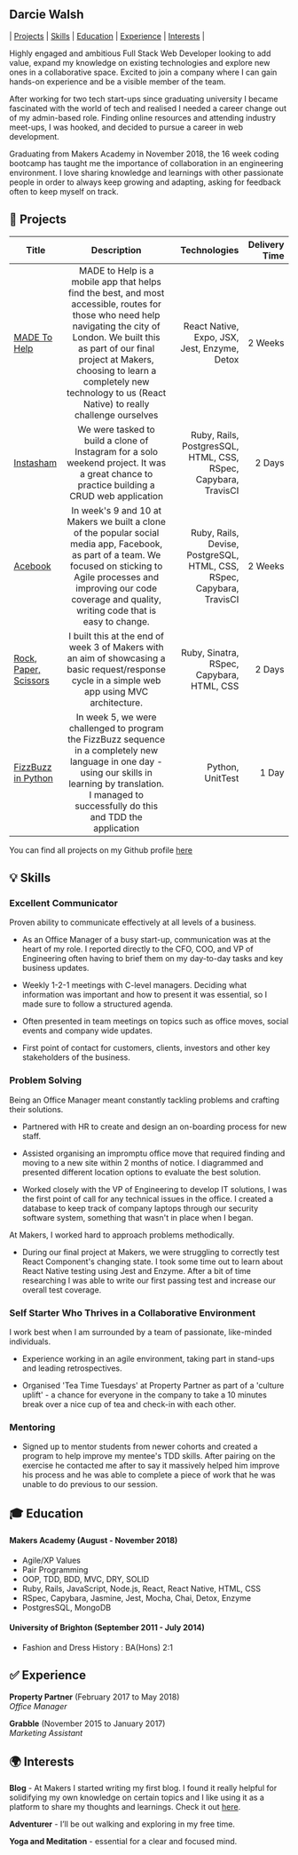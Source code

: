 ## Darcie Walsh

| [Projects](#floppy_disk-projects) | [Skills](#bulb-skills) | [Education](#mortar_board-education) | [Experience](#white_check_mark-experience) | [Interests](#earth_africa-interests) |

Highly engaged and ambitious Full Stack Web Developer looking to add value, expand my knowledge on existing technologies and explore new ones in a collaborative space. Excited to join a company where I can gain hands-on experience and be a visible member of the team.

After working for two tech start-ups since graduating university I became fascinated with the world of tech and realised I needed a career change out of my admin-based role. Finding online resources and attending industry meet-ups, I was hooked, and decided to pursue a career in web development.

Graduating from Makers Academy in November 2018, the 16 week coding bootcamp has taught me the importance of collaboration in an engineering environment. I love sharing knowledge and learnings with other passionate people in order to always keep growing and adapting, asking for feedback often to keep myself on track.


## :floppy_disk: Projects
| Title         | Description   | Technologies  | Delivery Time
| ------------- |:-------------:| -------------:| -------------:|
| [MADE To Help](https://github.com/darciew/made-to-help) | MADE to Help is a mobile app that helps find the best, and most accessible, routes for those who need help navigating the city of London. We built this as part of our final project at Makers, choosing to learn a completely new technology to us (React Native) to really challenge ourselves | React Native, Expo, JSX, Jest, Enzyme, Detox|    2 Weeks   |
| [Instasham](https://github.com/darciew/instagram-challenge) | We were tasked to build a clone of Instagram for a solo weekend project. It was a great chance to practice building a CRUD web application  | Ruby, Rails, PostgresSQL, HTML, CSS, RSpec, Capybara, TravisCI | 2 Days |
| [Acebook](https://github.com/darciew/acebook-rails-template) | In week's 9 and 10 at Makers we built a clone of the popular social media app, Facebook, as part of a team. We focused on sticking to Agile processes and improving our code coverage and quality, writing code that is easy to change. | Ruby, Rails, Devise, PostgreSQL, HTML, CSS, RSpec, Capybara, TravisCI | 2 Weeks|
| [Rock, Paper, Scissors](https://github.com/darciew/rps-challenge) | I built this at the end of week 3 of Makers with an aim of showcasing a basic request/response cycle in a simple web app using MVC architecture. | Ruby, Sinatra, RSpec, Capybara, HTML, CSS | 2 Days |
| [FizzBuzz in Python](https://github.com/darciew/fizzbuzz-python) | In week 5, we were challenged to program the FizzBuzz sequence in a completely new language in one day - using our skills in learning by translation. I managed to successfully do this and TDD the application | Python, UnitTest | 1 Day |

You can find all projects on my Github profile [here](https://github.com/darciew)


## :bulb: Skills

### Excellent Communicator

Proven ability to communicate effectively at all levels of a business.

- As an Office Manager of a busy start-up, communication was at the heart of my role. I reported directly to the CFO, COO, and VP of Engineering often having to brief them on my day-to-day tasks and key business updates.

- Weekly 1-2-1 meetings with C-level managers. Deciding what information was important and how to present it was essential, so I made sure to follow a structured agenda.

- Often presented in team meetings on topics such as office moves, social events and company wide updates.

- First point of contact for customers, clients, investors and other key stakeholders of the business.


### Problem Solving

Being an Office Manager meant constantly tackling problems and crafting their solutions.

- Partnered with HR to create and design an on-boarding process for new staff.

- Assisted organising an impromptu office move that required finding and moving to a new site within 2 months of notice. I diagrammed and presented different location options to evaluate the best solution.

- Worked closely with the VP of Engineering to develop IT solutions, I was the first point of call for any technical issues in the office. I created a database to keep track of company laptops through our security software system, something that wasn't in place when I began.

At Makers, I worked hard to approach problems methodically.

- During our final project at Makers, we were struggling to correctly test React Component's changing state. I took some time out to learn about React Native testing using Jest and Enzyme. After a bit of time researching I was able to write our first passing test and increase our overall test coverage.

### Self Starter Who Thrives in a Collaborative Environment

I work best when I am surrounded by a team of passionate, like-minded individuals.

- Experience working in an agile environment, taking part in stand-ups and leading retrospectives.

- Organised 'Tea Time Tuesdays' at Property Partner as part of a 'culture uplift' - a chance for everyone in the company to take a 10 minutes break over a nice cup of tea and check-in with each other.

### Mentoring

- Signed up to mentor students from newer cohorts and created a program to help improve my mentee's TDD skills. After pairing on the exercise he contacted me after to say it massively helped him improve his process and he was able to complete a piece of work that he was unable to do previous to our session.


## :mortar_board: Education

#### Makers Academy (August - November 2018)

- Agile/XP Values
- Pair Programming
- OOP, TDD, BDD, MVC, DRY, SOLID
- Ruby, Rails, JavaScript, Node.js, React, React Native, HTML, CSS
- RSpec, Capybara, Jasmine, Jest, Mocha, Chai, Detox, Enzyme
- PostgresSQL, MongoDB

#### University of Brighton (September 2011 - July 2014)

- Fashion and Dress History : BA(Hons) 2:1


## :white_check_mark: Experience

**Property Partner** (February 2017 to May 2018)    
*Office Manager*  

**Grabble** (November 2015 to January 2017)   
*Marketing Assistant*  


## :earth_africa: Interests
**Blog** - At Makers I started writing my first blog. I found it really helpful for solidifying my own knowledge on certain topics and I like using it as a platform to share my thoughts and learnings. Check it out [here](https://medium.com/@darciewalsh91).

**Adventurer** - I’ll be out walking and exploring in my free time.

**Yoga and Meditation** - essential for a clear and focused mind.
